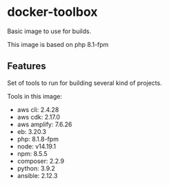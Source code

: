 # docker-toolbox

Basic image to use for builds.

This image is based on php 8.1-fpm

## Features

Set of tools to run for building several kind of projects.

Tools in this image:
* aws cli: 2.4.28
* aws cdk: 2.17.0
* aws amplify: 7.6.26
* eb: 3.20.3
* php: 8.1.8-fpm
* node: v14.19.1
* npm: 8.5.5
* composer: 2.2.9
* python: 3.9.2
* ansible: 2.12.3
